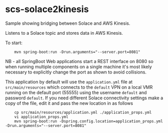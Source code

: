 # scs-solace2kinesis

Sample showing bridging between Solace and AWS Kinesis.

Listens to a Solace topic and stores data in AWS Kinesis.

To start:

```
	mvn spring-boot:run -Drun.arguments="--server.port=8081"
```
NB - all SpringBoot Web applications start a REST interface on 8080 so when running multiple components on a single machine 
it's most likely necessary to explicitly change the port as shown to avoid collisions.

This application by default will use the `application.yml` file at `src/main/resources` which connects to the `default` VPN on
a local VMR running on the default port (55555) using the username `default` and password `default`. If you need different 
Solace connectivity settings make a copy of the file, edit it and pass the new location in as follows

```
	cp src/main/resources/application.yml ./application_props.yml
	vi application_props.yml
	mvn spring-boot:run -Dspring.config.location=application_props.yml -Drun.arguments="--server.port=8081"
```

